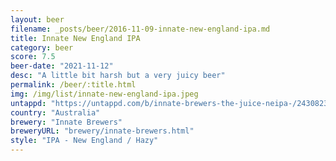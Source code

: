 ```yaml
---
layout: beer
filename: _posts/beer/2016-11-09-innate-new-england-ipa.md
title: Innate New England IPA
category: beer
score: 7.5
beer-date: "2021-11-12"
desc: "A little bit harsh but a very juicy beer"
permalink: /beer/:title.html
img: /img/list/innate-new-england-ipa.jpeg
untappd: "https://untappd.com/b/innate-brewers-the-juice-neipa-/2430823"
country: "Australia"
brewery: "Innate Brewers"
breweryURL: "brewery/innate-brewers.html"
style: "IPA - New England / Hazy"
---
```


